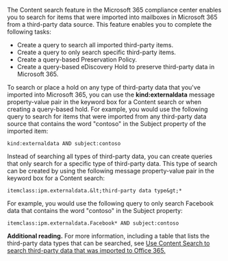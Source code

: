 The Content search feature in the Microsoft 365 compliance center enables you to search for items that were imported into mailboxes in Microsoft 365 from a third-party data source. This feature enables you to complete the following tasks:

 -  Create a query to search all imported third-party items.
 -  Create a query to only search specific third-party items.
 -  Create a query-based Preservation Policy.
 -  Create a query-based eDiscovery Hold to preserve third-party data in Microsoft 365.

To search or place a hold on any type of third-party data that you've imported into Microsoft 365, you can use the **kind:externaldata** message property-value pair in the keyword box for a Content search or when creating a query-based hold. For example, you would use the following query to search for items that were imported from any third-party data source that contains the word "contoso" in the Subject property of the imported item:

```
kind:externaldata AND subject:contoso
```

Instead of searching all types of third-party data, you can create queries that only search for a specific type of third-party data. This type of search can be created by using the following message property-value pair in the keyword box for a Content search:

```
itemclass:ipm.externaldata.&lt;third-party data type&gt;*
```

For example, you would use the following query to only search Facebook data that contains the word "contoso" in the Subject property:

```
itemclass:ipm.externaldata.Facebook* AND subject:contoso
```

**Additional reading.** For more information, including a table that lists the third-party data types that can be searched, see [Use Content Search to search third-party data that was imported to Office 365.](/microsoft-365/compliance/use-content-search-to-search-third-party-data-that-was-imported)
